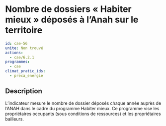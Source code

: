 # Nombre de dossiers « Habiter mieux » déposés à l’Anah sur le territoire
```yaml
id: cae-56
unite: Non trouvé
actions:
  - cae/6.2.1
programmes:
  - cae
climat_pratic_ids:
  - preca_energie
```
## Description
L’indicateur mesure le nombre de dossier déposés chaque année auprès de l’ANAH dans le cadre du programme Habiter mieux. Ce programme vise les propriétaires occupants (sous conditions de ressources) et les propriétaires bailleurs.




